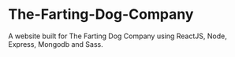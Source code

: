# The-Farting-Dog-Company
A website built for The Farting Dog Company using ReactJS, Node, Express, Mongodb and Sass. 
